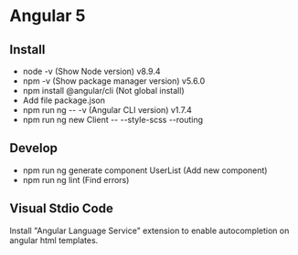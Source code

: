 # Angular 5

## Install
* node -v (Show Node version) v8.9.4
* npm -v (Show package manager version) v5.6.0
* npm install @angular/cli (Not global install)
* Add file package.json
* npm run ng -- -v (Angular CLI version) v1.7.4
* npm run ng new Client -- --style-scss --routing

## Develop
* npm run ng generate component UserList (Add new component)
* npm run ng lint (Find errors)

## Visual Stdio Code
Install "Angular Language Service" extension to enable autocompletion on angular html templates.